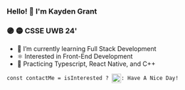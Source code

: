 ### Hello! 👋 I'm Kayden Grant

### 🟣 🟡 CSSE UWB 24'

- 🌱 I’m currently learning Full Stack Development
- ⚛️ Interested in Front-End Development
- 📲 Practicing Typescript, React Native, and C++

```const contactMe = isInterested ? ```[<img src="https://github.com/kaydengrant/kaydengrant/blob/main/Images/linkedin.png" width="21" height="21" align="center">](https://www.linkedin.com/in/kaydengrant/)``` : Have A Nice Day! ```
